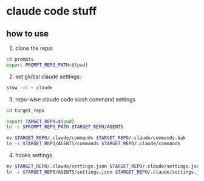 # claude code stuff

## how to use

1. clone the repo:

```bash
cd prompts
export PROMPT_REPO_PATH=$(pwd)
```

2. set global claude settings:

```bash
stow -vt ~ claude
```

3. repo-wise claude code slash command settings

```bash
cd target_repo

export TARGET_REPO=$(pwd)
ln -s $PROMPT_REPO_PATH $TARGET_REPO/AGENTS

mv $TARGET_REPO/.claude/commands $TARGET_REPO/.claude/commands.bak
ln -s $TARGET_REPO/AGENTS/commands $TARGET_REPO/.claude/commands
```

4. hooks settings

```bash
mv $TARGET_REPO/.claude/settings.json $TARGET_REPO/.claude/settings.json.bak
ln -s $TARGET_REPO/AGENTS/settings.json $TARGET_REPO/.claude/settings.json
```

